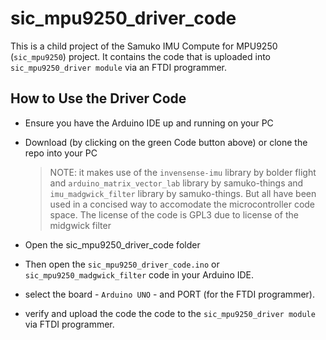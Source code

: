 # sic_mpu9250_driver_code
This is a child project of the Samuko IMU Compute for MPU9250 (`sic_mpu9250`) project. It contains the code that is uploaded into `sic_mpu9250_driver module` via an FTDI programmer.


## How to Use the Driver Code
- Ensure you have the Arduino IDE up and running on your PC

- Download (by clicking on the green Code button above) or clone the repo into your PC

  > NOTE: it makes use of the `invensense-imu` library by bolder flight and `arduino_matrix_vector_lab` library by samuko-things and `imu_madgwick_filter` library by samuko-things. But all have been used in a concised way to accomodate the microcontroller code space. The license of the code is GPL3 due to license of the midgwick filter

- Open the sic_mpu9250_driver_code folder

- Then open the `sic_mpu9250_driver_code.ino` or `sic_mpu9250_madgwick_filter` code in your Arduino IDE.

- select the board - `Arduino UNO` - and PORT (for the FTDI programmer). 

- verify and upload the code the code to the `sic_mpu9250_driver module` via FTDI programmer.
